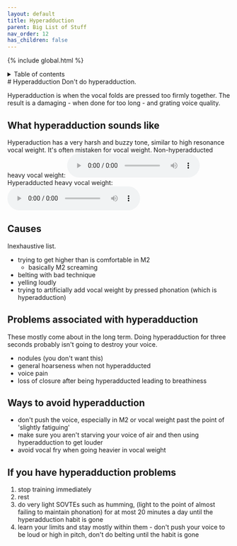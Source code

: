```yaml
---
layout: default
title: Hyperadduction
parent: Big List of Stuff
nav_order: 12
has_children: false
---
```

{% include global.html %}
<details closed markdown="block">
  <summary>
    Table of contents
  </summary>
{: .text-delta }
1. TOC
{:toc}
</details>
# Hyperadduction
Don't do hyperadduction.

Hyperadduction is when the vocal folds are pressed too firmly together. The result is a damaging - when done for too long - and grating voice quality.

## What hyperadduction sounds like
Hyperaduction has a very harsh and buzzy tone, similar to high resonance vocal weight. It's often mistaken for vocal weight.
Non-hyperadducted heavy vocal weight:
<audio controls> <source src="/audio/tone-masc-normal.ogg" type="audio/ogg"> Your browser does not support the audio element. </audio>
Hyperadducted heavy vocal weight:
<audio controls> <source src="/audio/tone-masc-hyperadducted.ogg" type="audio/ogg"> Your browser does not support the audio element. </audio>

## Causes
Inexhaustive list.
- trying to get higher than is comfortable in M2
  - basically M2 screaming
- belting with bad technique
- yelling loudly
- trying to artificially add vocal weight by pressed phonation (which is hyperadduction)

## Problems associated with hyperadduction
These mostly come about in the long term. Doing hyperadduction for three seconds probably isn't going to destroy your voice.
- nodules (you don't want this)
- general hoarseness when not hyperadducted
- voice pain
- loss of closure after being hyperadducted leading to breathiness

## Ways to avoid hyperadduction
- don't push the voice, especially in M2 or vocal weight past the point of 'slightly fatiguing'
- make sure you aren't starving your voice of air and then using hyperadduction to get louder
- avoid vocal fry when going heavier in vocal weight

## If you have hyperadduction problems
1. stop training immediately
2. rest
3. do very light SOVTEs such as humming, (light to the point of almost failing to maintain phonation) for at most 20 minutes a day until the hyperadduction habit is gone
4. learn your limits and stay mostly within them - don't push your voice to be loud or high in pitch, don't do belting until the habit is gone
